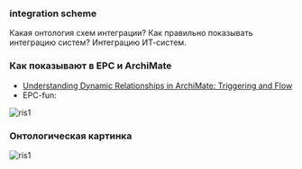 ### integration scheme
Какая онтология схем интеграции? Как правильно показывать интеграцию систем? Интеграцию ИТ-систем.

### Как показывают в EPC и ArchiMate
- [Understanding Dynamic Relationships in ArchiMate: Triggering and Flow](https://www.archimetric.com/understanding-dynamic-relationships-in-archimate-triggering-and-flow/)
- EPC-fun:

![ris1](fff)

### Онтологическая картинка

![ris1](fff)


